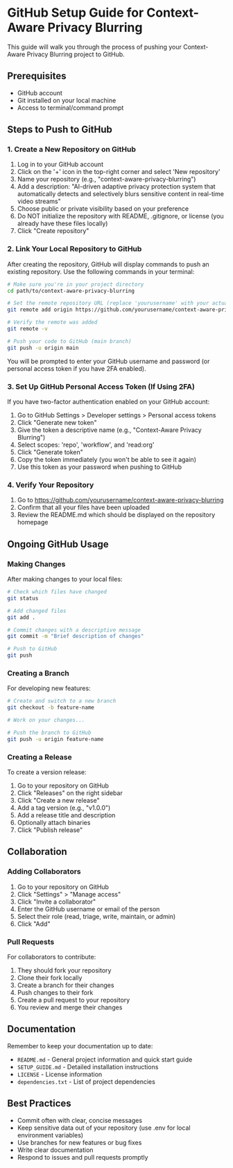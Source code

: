 # GitHub Setup Guide for Context-Aware Privacy Blurring

This guide will walk you through the process of pushing your Context-Aware Privacy Blurring project to GitHub.

## Prerequisites

- GitHub account
- Git installed on your local machine
- Access to terminal/command prompt

## Steps to Push to GitHub

### 1. Create a New Repository on GitHub

1. Log in to your GitHub account
2. Click on the '+' icon in the top-right corner and select 'New repository'
3. Name your repository (e.g., "context-aware-privacy-blurring")
4. Add a description: "AI-driven adaptive privacy protection system that automatically detects and selectively blurs sensitive content in real-time video streams"
5. Choose public or private visibility based on your preference
6. Do NOT initialize the repository with README, .gitignore, or license (you already have these files locally)
7. Click "Create repository"

### 2. Link Your Local Repository to GitHub

After creating the repository, GitHub will display commands to push an existing repository. Use the following commands in your terminal:

```bash
# Make sure you're in your project directory
cd path/to/context-aware-privacy-blurring

# Set the remote repository URL (replace 'yourusername' with your actual GitHub username)
git remote add origin https://github.com/yourusername/context-aware-privacy-blurring.git

# Verify the remote was added
git remote -v

# Push your code to GitHub (main branch)
git push -u origin main
```

You will be prompted to enter your GitHub username and password (or personal access token if you have 2FA enabled).

### 3. Set Up GitHub Personal Access Token (If Using 2FA)

If you have two-factor authentication enabled on your GitHub account:

1. Go to GitHub Settings > Developer settings > Personal access tokens
2. Click "Generate new token"
3. Give the token a descriptive name (e.g., "Context-Aware Privacy Blurring")
4. Select scopes: 'repo', 'workflow', and 'read:org'
5. Click "Generate token"
6. Copy the token immediately (you won't be able to see it again)
7. Use this token as your password when pushing to GitHub

### 4. Verify Your Repository

1. Go to https://github.com/yourusername/context-aware-privacy-blurring
2. Confirm that all your files have been uploaded
3. Review the README.md which should be displayed on the repository homepage

## Ongoing GitHub Usage

### Making Changes

After making changes to your local files:

```bash
# Check which files have changed
git status

# Add changed files
git add .

# Commit changes with a descriptive message
git commit -m "Brief description of changes"

# Push to GitHub
git push
```

### Creating a Branch

For developing new features:

```bash
# Create and switch to a new branch
git checkout -b feature-name

# Work on your changes...

# Push the branch to GitHub
git push -u origin feature-name
```

### Creating a Release

To create a version release:

1. Go to your repository on GitHub
2. Click "Releases" on the right sidebar
3. Click "Create a new release"
4. Add a tag version (e.g., "v1.0.0")
5. Add a release title and description
6. Optionally attach binaries
7. Click "Publish release"

## Collaboration

### Adding Collaborators

1. Go to your repository on GitHub
2. Click "Settings" > "Manage access"
3. Click "Invite a collaborator"
4. Enter the GitHub username or email of the person
5. Select their role (read, triage, write, maintain, or admin)
6. Click "Add"

### Pull Requests

For collaborators to contribute:

1. They should fork your repository
2. Clone their fork locally
3. Create a branch for their changes
4. Push changes to their fork
5. Create a pull request to your repository
6. You review and merge their changes

## Documentation

Remember to keep your documentation up to date:

- `README.md` - General project information and quick start guide
- `SETUP_GUIDE.md` - Detailed installation instructions
- `LICENSE` - License information
- `dependencies.txt` - List of project dependencies

## Best Practices

- Commit often with clear, concise messages
- Keep sensitive data out of your repository (use .env for local environment variables)
- Use branches for new features or bug fixes
- Write clear documentation
- Respond to issues and pull requests promptly